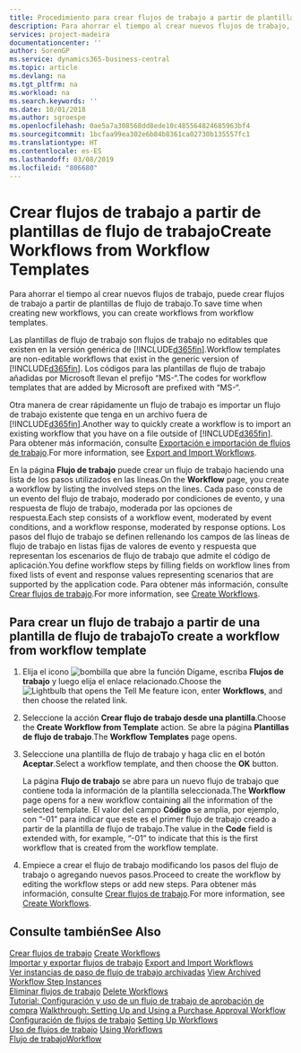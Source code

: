 ```yaml
---
title: Procedimiento para crear flujos de trabajo a partir de plantillas de flujo de trabajo | Documentos de Microsoft
description: Para ahorrar el tiempo al crear nuevos flujos de trabajo, puede crear flujos de trabajo a partir de plantillas de flujo de trabajo.
services: project-madeira
documentationcenter: ''
author: SorenGP
ms.service: dynamics365-business-central
ms.topic: article
ms.devlang: na
ms.tgt_pltfrm: na
ms.workload: na
ms.search.keywords: ''
ms.date: 10/01/2018
ms.author: sgroespe
ms.openlocfilehash: 0ae5a7a308568dd8ede10c485564824685963bf4
ms.sourcegitcommit: 1bcfaa99ea302e6b84b8361ca02730b135557fc1
ms.translationtype: HT
ms.contentlocale: es-ES
ms.lasthandoff: 03/08/2019
ms.locfileid: "806680"
---
```

# <a name="create-workflows-from-workflow-templates"></a><span data-ttu-id="89506-103">Crear flujos de trabajo a partir de plantillas de flujo de trabajo</span><span class="sxs-lookup"><span data-stu-id="89506-103">Create Workflows from Workflow Templates</span></span>
<span data-ttu-id="89506-104">Para ahorrar el tiempo al crear nuevos flujos de trabajo, puede crear flujos de trabajo a partir de plantillas de flujo de trabajo.</span><span class="sxs-lookup"><span data-stu-id="89506-104">To save time when creating new workflows, you can create workflows from workflow templates.</span></span>  

 <span data-ttu-id="89506-105">Las plantillas de flujo de trabajo son flujos de trabajo no editables que existen en la versión genérica de [!INCLUDE[d365fin](includes/d365fin_md.md)].</span><span class="sxs-lookup"><span data-stu-id="89506-105">Workflow templates are non-editable workflows that exist in the generic version of [!INCLUDE[d365fin](includes/d365fin_md.md)].</span></span> <span data-ttu-id="89506-106">Los códigos para las plantillas de flujo de trabajo añadidas por Microsoft llevan el prefijo “MS-“.</span><span class="sxs-lookup"><span data-stu-id="89506-106">The codes for workflow templates that are added by Microsoft are prefixed with “MS-“.</span></span>  

 <span data-ttu-id="89506-107">Otra manera de crear rápidamente un flujo de trabajo es importar un flujo de trabajo existente que tenga en un archivo fuera de [!INCLUDE[d365fin](includes/d365fin_md.md)].</span><span class="sxs-lookup"><span data-stu-id="89506-107">Another way to quickly create a workflow is to import an existing workflow that you have on a file outside of [!INCLUDE[d365fin](includes/d365fin_md.md)].</span></span> <span data-ttu-id="89506-108">Para obtener más información, consulte [Exportación e importación de flujos de trabajo](across-how-to-export-and-import-workflows.md).</span><span class="sxs-lookup"><span data-stu-id="89506-108">For more information, see [Export and Import Workflows](across-how-to-export-and-import-workflows.md).</span></span>  

<span data-ttu-id="89506-109">En la página **Flujo de trabajo** puede crear un flujo de trabajo haciendo una lista de los pasos utilizados en las líneas.</span><span class="sxs-lookup"><span data-stu-id="89506-109">On the **Workflow** page, you create a workflow by listing the involved steps on the lines.</span></span> <span data-ttu-id="89506-110">Cada paso consta de un evento del flujo de trabajo, moderado por condiciones de evento, y una respuesta de flujo de trabajo, moderada por las opciones de respuesta.</span><span class="sxs-lookup"><span data-stu-id="89506-110">Each step consists of a workflow event, moderated by event conditions, and a workflow response, moderated by response options.</span></span> <span data-ttu-id="89506-111">Los pasos del flujo de trabajo se definen rellenando los campos de las líneas de flujo de trabajo en listas fijas de valores de evento y respuesta que representan los escenarios de flujo de trabajo que admite el código de aplicación.</span><span class="sxs-lookup"><span data-stu-id="89506-111">You define workflow steps by filling fields on workflow lines from fixed lists of event and response values representing scenarios that are supported by the application code.</span></span> <span data-ttu-id="89506-112">Para obtener más información, consulte [Crear flujos de trabajo](across-how-to-create-workflows.md).</span><span class="sxs-lookup"><span data-stu-id="89506-112">For more information, see [Create Workflows](across-how-to-create-workflows.md).</span></span>  

## <a name="to-create-a-workflow-from-workflow-template"></a><span data-ttu-id="89506-113">Para crear un flujo de trabajo a partir de una plantilla de flujo de trabajo</span><span class="sxs-lookup"><span data-stu-id="89506-113">To create a workflow from workflow template</span></span>  
1.  <span data-ttu-id="89506-114">Elija el icono ![bombilla que abre la función Dígame](media/ui-search/search_small.png "Dígame que desea hacer"), escriba **Flujos de trabajo** y luego elija el enlace relacionado.</span><span class="sxs-lookup"><span data-stu-id="89506-114">Choose the ![Lightbulb that opens the Tell Me feature](media/ui-search/search_small.png "Tell me what you want to do") icon, enter **Workflows**, and then choose the related link.</span></span>  
2.  <span data-ttu-id="89506-115">Seleccione la acción **Crear flujo de trabajo desde una plantilla**.</span><span class="sxs-lookup"><span data-stu-id="89506-115">Choose the **Create Workflow from Template** action.</span></span> <span data-ttu-id="89506-116">Se abre la página **Plantillas de flujo de trabajo**.</span><span class="sxs-lookup"><span data-stu-id="89506-116">The **Workflow Templates** page opens.</span></span>  
3.  <span data-ttu-id="89506-117">Seleccione una plantilla de flujo de trabajo y haga clic en el botón **Aceptar**.</span><span class="sxs-lookup"><span data-stu-id="89506-117">Select a workflow template, and then choose the **OK** button.</span></span>  

     <span data-ttu-id="89506-118">La página **Flujo de trabajo** se abre para un nuevo flujo de trabajo que contiene toda la información de la plantilla seleccionada.</span><span class="sxs-lookup"><span data-stu-id="89506-118">The **Workflow** page opens for a new workflow containing all the information of the selected template.</span></span> <span data-ttu-id="89506-119">El valor del campo **Código** se amplia, por ejemplo, con “-01” para indicar que este es el primer flujo de trabajo creado a partir de la plantilla de flujo de trabajo.</span><span class="sxs-lookup"><span data-stu-id="89506-119">The value in the **Code** field is extended with, for example, “-01” to indicate that this is the first workflow that is created from the workflow template.</span></span>  
4.  <span data-ttu-id="89506-120">Empiece a crear el flujo de trabajo modificando los pasos del flujo de trabajo o agregando nuevos pasos.</span><span class="sxs-lookup"><span data-stu-id="89506-120">Proceed to create the workflow by editing the workflow steps or add new steps.</span></span> <span data-ttu-id="89506-121">Para obtener más información, consulte [Crear flujos de trabajo](across-how-to-create-workflows.md).</span><span class="sxs-lookup"><span data-stu-id="89506-121">For more information, see [Create Workflows](across-how-to-create-workflows.md).</span></span>  

## <a name="see-also"></a><span data-ttu-id="89506-122">Consulte también</span><span class="sxs-lookup"><span data-stu-id="89506-122">See Also</span></span>  
 <span data-ttu-id="89506-123">[Crear flujos de trabajo](across-how-to-create-workflows.md) </span><span class="sxs-lookup"><span data-stu-id="89506-123">[Create Workflows](across-how-to-create-workflows.md) </span></span>  
 <span data-ttu-id="89506-124">[Importar y exportar flujos de trabajo](across-how-to-export-and-import-workflows.md) </span><span class="sxs-lookup"><span data-stu-id="89506-124">[Export and Import Workflows](across-how-to-export-and-import-workflows.md) </span></span>  
 <span data-ttu-id="89506-125">[Ver instancias de paso de flujo de trabajo archivadas](across-how-to-view-archived-workflow-step-instances.md) </span><span class="sxs-lookup"><span data-stu-id="89506-125">[View Archived Workflow Step Instances](across-how-to-view-archived-workflow-step-instances.md) </span></span>  
 <span data-ttu-id="89506-126">[Eliminar flujos de trabajo](across-how-to-delete-workflows.md) </span><span class="sxs-lookup"><span data-stu-id="89506-126">[Delete Workflows](across-how-to-delete-workflows.md) </span></span>  
 <span data-ttu-id="89506-127">[Tutorial: Configuración y uso de un flujo de trabajo de aprobación de compra](walkthrough-setting-up-and-using-a-purchase-approval-workflow.md) </span><span class="sxs-lookup"><span data-stu-id="89506-127">[Walkthrough: Setting Up and Using a Purchase Approval Workflow](walkthrough-setting-up-and-using-a-purchase-approval-workflow.md) </span></span>  
 <span data-ttu-id="89506-128">[Configuración de flujos de trabajo](across-set-up-workflows.md) </span><span class="sxs-lookup"><span data-stu-id="89506-128">[Setting Up Workflows](across-set-up-workflows.md) </span></span>  
 <span data-ttu-id="89506-129">[Uso de flujos de trabajo](across-use-workflows.md) </span><span class="sxs-lookup"><span data-stu-id="89506-129">[Using Workflows](across-use-workflows.md) </span></span>  
 [<span data-ttu-id="89506-130">Flujo de trabajo</span><span class="sxs-lookup"><span data-stu-id="89506-130">Workflow</span></span>](across-workflow.md)   
